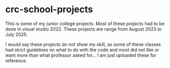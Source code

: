 # crc-school-projects
This is some of my junior college projects.
Most of these projects had to be done in visual studio 2022.
These projects are range from August 2023 to July 2025.

I would say these projects do not show my skill, as some of these classes had strict guidelines on what to do with the code and most did not like or want more than what professor asked for... I am just uploaded these for reference.
